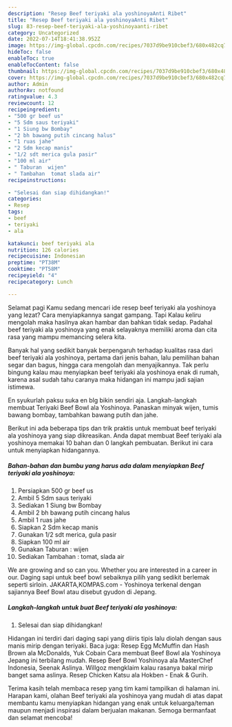 ```yaml
---
description: "Resep Beef teriyaki ala yoshinoyaAnti Ribet"
title: "Resep Beef teriyaki ala yoshinoyaAnti Ribet"
slug: 83-resep-beef-teriyaki-ala-yoshinoyaanti-ribet
category: Uncategorized
date: 2022-07-14T18:41:38.952Z
image: https://img-global.cpcdn.com/recipes/7037d9be910cbef3/680x482cq70/beef-teriyaki-ala-yoshinoya-foto-resep-utama.jpg
hideToc: false
enableToc: true
enableTocContent: false
thumbnail: https://img-global.cpcdn.com/recipes/7037d9be910cbef3/680x482cq70/beef-teriyaki-ala-yoshinoya-foto-resep-utama.jpg
cover: https://img-global.cpcdn.com/recipes/7037d9be910cbef3/680x482cq70/beef-teriyaki-ala-yoshinoya-foto-resep-utama.jpg
author: Admin
authorAv: notfound
ratingvalue: 4.3
reviewcount: 12
recipeingredient:
- "500 gr beef us"
- "5 Sdm saus teriyaki"
- "1 Siung bw Bombay"
- "2 bh bawang putih cincang halus"
- "1 ruas jahe"
- "2 Sdm kecap manis"
- "1/2 sdt merica gula pasir"
- "100 ml air"
- " Taburan  wijen"
- " Tambahan  tomat slada air"
recipeinstructions:

- "Selesai dan siap dihidangkan!"
categories:
- Resep
tags:
- beef
- teriyaki
- ala

katakunci: beef teriyaki ala 
nutrition: 126 calories
recipecuisine: Indonesian
preptime: "PT38M"
cooktime: "PT58M"
recipeyield: "4"
recipecategory: Lunch

---
```



Selamat pagi Kamu sedang mencari ide resep beef teriyaki ala yoshinoya yang lezat? Cara menyiapkannya sangat gampang. Tapi Kalau keliru mengolah maka hasilnya akan hambar dan bahkan tidak sedap. Padahal beef teriyaki ala yoshinoya yang enak selayaknya memiliki aroma dan cita rasa yang mampu memancing selera kita.


Banyak hal yang sedikit banyak berpengaruh terhadap kualitas rasa dari beef teriyaki ala yoshinoya, pertama dari jenis bahan, lalu pemilihan bahan segar dan bagus, hingga cara mengolah dan menyajikannya. Tak perlu bingung kalau mau menyiapkan beef teriyaki ala yoshinoya enak di rumah, karena asal sudah tahu caranya maka hidangan ini mampu jadi sajian istimewa.

En syukurlah paksu suka en blg bikin sendiri aja. Langkah-langkah membuat Teriyaki Beef Bowl ala Yoshinoya. Panaskan minyak wijen, tumis bawang bombay, tambahkan bawang putih dan jahe.


Berikut ini ada beberapa tips dan trik praktis untuk membuat beef teriyaki ala yoshinoya yang siap dikreasikan. Anda dapat membuat Beef teriyaki ala yoshinoya memakai 10 bahan dan 0 langkah pembuatan. Berikut ini cara untuk menyiapkan hidangannya.

<!--inarticleads1-->

##### Bahan-bahan dan bumbu yang harus ada dalam menyiapkan Beef teriyaki ala yoshinoya:

1. Persiapkan 500 gr beef us
1. Ambil 5 Sdm saus teriyaki
1. Sediakan 1 Siung bw Bombay
1. Ambil 2 bh bawang putih cincang halus
1. Ambil 1 ruas jahe
1. Siapkan 2 Sdm kecap manis
1. Gunakan 1/2 sdt merica, gula pasir
1. Siapkan 100 ml air
1. Gunakan  Taburan : wijen
1. Sediakan  Tambahan : tomat, slada air


We are growing and so can you. Whether you are interested in a career in our. Daging sapi untuk beef bowl sebaiknya pilih yang sedikit berlemak seperti sirloin. JAKARTA,KOMPAS.com - Yoshinoya terkenal dengan sajiannya Beef Bowl atau disebut gyudon di Jepang. 

<!--inarticleads2-->

##### Langkah-langkah untuk buat Beef teriyaki ala yoshinoya:


1. Selesai dan siap dihidangkan!

Hidangan ini terdiri dari daging sapi yang diiris tipis lalu diolah dengan saus manis mirip dengan teriyaki. Baca juga: Resep Egg McMuffin dan Hash Brown ala McDonalds, Yuk Cobain Cara membuat Beef Bowl ala Yoshinoya Jepang ini terbilang mudah. Resep Beef Bowl Yoshinoya ala MasterChef Indonesia, Seenak Aslinya. Willgoz mengklaim kalau rasanya bakal mirip banget sama aslinya. Resep Chicken Katsu ala Hokben - Enak &amp; Gurih. 

Terima kasih telah membaca resep yang tim kami tampilkan di halaman ini. Harapan kami, olahan Beef teriyaki ala yoshinoya yang mudah di atas dapat membantu kamu menyiapkan hidangan yang enak untuk keluarga/teman maupun menjadi inspirasi dalam berjualan makanan. Semoga bermanfaat dan selamat mencoba!
